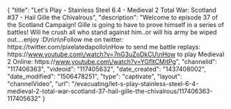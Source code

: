 {
    "title": "Let's Play - Stainless Steel 6.4 - Medieval 2 Total War: Scotland #37 - Hail Gille the Chivalrous",
    "description": "Welcome to episode 37 of the Scotland Campaign!  Gille is going to have to prove himself in a series of battles!  Will he crush all who stand against him..or will his army be wiped out....enjoy :D\n\n\nFollow me on twitter: https:\/\/twitter.com\/pixelatedapollo\nHow to send me battle replays: https:\/\/www.youtube.com\/watch?v=7nG3uZoDkCU\nHow to play Medieval 2 Online: https:\/\/www.youtube.com\/watch?v=YGfItCMitPg",
    "channelid": "117406363",
    "videoid": "117405632",
    "date_created": "1437408002",
    "date_modified": "1506478251",
    "type": "captivate",
    "layout": "channelVideo",
    "url": "\/evacuating\/let-s-play-stainless-steel-6-4-medieval-2-total-war-scotland-37-hail-gille-the-chivalrous\/117406363-117405632"
}
